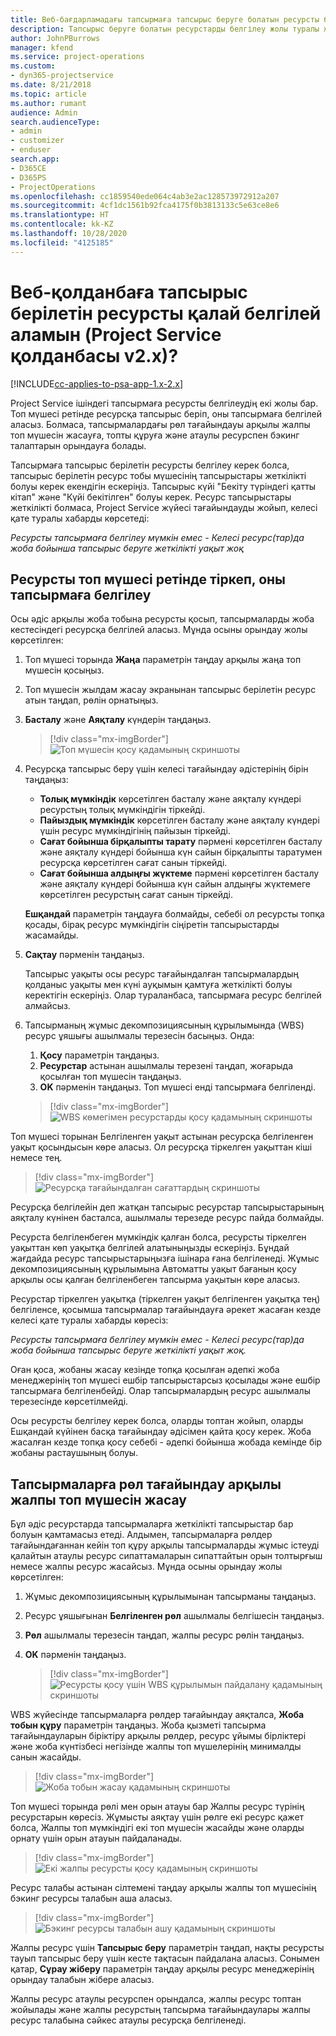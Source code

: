 ```yaml
---
title: Веб-бағдарламадағы тапсырмаға тапсырыс беруге болатын ресурсты белгілеу жолы
description: Тапсырыс беруге болатын ресурстарды белгілеу жолы туралы жалпы мәліметтер.
author: JohnPBurrows
manager: kfend
ms.service: project-operations
ms.custom:
- dyn365-projectservice
ms.date: 8/21/2018
ms.topic: article
ms.author: rumant
audience: Admin
search.audienceType:
- admin
- customizer
- enduser
search.app:
- D365CE
- D365PS
- ProjectOperations
ms.openlocfilehash: cc1859540ede064c4ab3e2ac128573972912a207
ms.sourcegitcommit: 4cf1dc1561b92fca4175f0b3813133c5e63ce8e6
ms.translationtype: HT
ms.contentlocale: kk-KZ
ms.lasthandoff: 10/28/2020
ms.locfileid: "4125185"
---
```

# <a name="how-do-i-assign-a-bookable-resource-to-a-task-in-the-web-app-project-service-app-v2x"></a>Веб-қолданбаға тапсырыс берілетін ресурсты қалай белгілей аламын (Project Service қолданбасы v2.x)?

[!INCLUDE[cc-applies-to-psa-app-1.x-2.x](../includes/cc-applies-to-psa-app-1x-2x.md)]

Project Service ішіндегі тапсырмаға ресурсты белгілеудің екі жолы бар. Топ мүшесі ретінде ресурсқа тапсырыс беріп, оны тапсырмаға белгілей аласыз. Болмаса, тапсырмалардағы рөл тағайындауы арқылы жалпы топ мүшесін жасауға, топты құруға және атаулы ресурспен бэкинг талаптарын орындауға болады.

Тапсырмаға тапсырыс берілетін ресурсты белгілеу керек болса, тапсырыс берілетін ресурс тобы мүшесінің тапсырыстары жеткілікті болуы керек екендігін ескеріңіз. Тапсырыс күйі "Бекіту түріндегі қатты кітап" және "Күйі бекітілген" болуы керек. Ресурс тапсырыстары жеткілікті болмаса, Project Service жүйесі тағайындауды жойып, келесі қате туралы хабарды көрсетеді:

*Ресурсты тапсырмаға белгілеу мүмкін емес - Келесі ресурс(тар)да жоба бойынша тапсырыс беруге жеткілікті уақыт жоқ*

## <a name="book-a-resource-as-a-team-member-and-then-assign-the-resource-to-a-task"></a>Ресурсты топ мүшесі ретінде тіркеп, оны тапсырмаға белгілеу

Осы әдіс арқылы жоба тобына ресурсты қосып, тапсырмаларды жоба кестесіндегі ресурсқа белгілей аласыз. Мұнда осыны орындау жолы көрсетілген:
1.  Топ мүшесі торында **Жаңа** параметрін таңдау арқылы жаңа топ мүшесін қосыңыз.
2.  Топ мүшесін жылдам жасау экранынан тапсырыс берілетін ресурс атын таңдап, рөлін орнатыңыз.
3.  **Басталу** және **Аяқталу** күндерін таңдаңыз.

    > [!div class="mx-imgBorder"] 
    > ![Топ мүшесін қосу қадамының скриншоты](media/FAQ-Resources-to-Tasks2-1.png "Топ мүшесін қосу қадамының скриншоты")
 
4.  Ресурсқа тапсырыс беру үшін келесі тағайындау әдістерінің бірін таңдаңыз:
    - **Толық мүмкіндік** көрсетілген басталу және аяқталу күндері ресурстың толық мүмкіндігін тіркейді.
    - **Пайыздық мүмкіндік** көрсетілген басталу және аяқталу күндері үшін ресурс мүмкіндігінің пайызын тіркейді.
    - **Сағат бойынша бірқалыпты тарату** пәрмені көрсетілген басталу және аяқталу күндері бойынша күн сайын бірқалыпты таратумен ресурсқа көрсетілген сағат санын тіркейді.
    - **Сағат бойынша алдыңғы жүктеме** пәрмені көрсетілген басталу және аяқталу күндері бойынша күн сайын алдыңғы жүктемеге көрсетілген ресурстың сағат санын тіркейді.

    **Ешқандай** параметрін таңдауға болмайды, себебі ол ресурсты топқа қосады, бірақ ресурс мүмкіндігін сіңіретін тапсырыстарды жасамайды.
5.  **Сақтау** пәрменін таңдаңыз.

    Тапсырыс уақыты осы ресурс тағайындалған тапсырмалардың қолданыс уақыты мен күні ауқымын қамтуға жеткілікті болуы керектігін ескеріңіз. Олар тураланбаса, тапсырмаға ресурс белгілей алмайсыз.

6.  Тапсырманың жұмыс декомпозициясының құрылымында (WBS) ресурс ұяшығы ашылмалы терезесін басыңыз. Онда: 

    1. **Қосу** параметрін таңдаңыз.
    2. **Ресурстар** астынан ашылмалы терезені таңдап, жоғарыда қосылған топ мүшесін таңдаңыз.
    3. **OK** пәрменін таңдаңыз. Топ мүшесі енді тапсырмаға белгіленді.

    > [!div class="mx-imgBorder"] 
    > ![WBS көмегімен ресурстарды қосу қадамының скриншоты](media/FAQ-Resources-to-Tasks2-2.png "WBS көмегімен ресурстарды қосу қадамының скриншоты")
 
Топ мүшесі торынан Белгіленген уақыт астынан ресурсқа белгіленген уақыт қосындысын көре аласыз. Ол ресурсқа тіркелген уақыттан кіші немесе тең. 

> [!div class="mx-imgBorder"] 
> ![Ресурсқа тағайындалған сағаттардың скриншоты](media/FAQ-Resources-to-Tasks2-3.png "Ресурсқа тағайындалған сағаттардың скриншоты")
 
Ресурсқа белгілейін деп жатқан тапсырыс ресурстар тапсырыстарының аяқталу күнінен басталса, ашылмалы терезеде ресурс пайда болмайды.

Ресурста белгіленбеген мүмкіндік қалған болса, ресурсты тіркелген уақыттан көп уақытқа белгілей алатыныңызды ескеріңіз. Бұндай жағдайда ресурс тапсырыстарыңызға ішінара ғана белгіленеді. Жұмыс декомпозициясының құрылымына Автоматты уақыт бағанын қосу арқылы осы қалған белгіленбеген тапсырма уақытын көре аласыз.

Ресурстар тіркелген уақытқа (тіркелген уақыт белгіленген уақытқа тең) белгіленсе, қосымша тапсырмалар тағайындауға әрекет жасаған кезде келесі қате туралы хабарды көресіз:

*Ресурсты тапсырмаға белгілеу мүмкін емес - Келесі ресурс(тар)да жоба бойынша тапсырыс беруге жеткілікті уақыт жоқ.*

Оған қоса, жобаны жасау кезінде топқа қосылған әдепкі жоба менеджерінің топ мүшесі ешбір тапсырыстарсыз қосылады және ешбір тапсырмаға белгіленбейді. Олар тапсырмалардың ресурс ашылмалы терезесінде көрсетілмейді.

Осы ресурсты белгілеу керек болса, оларды топтан жойып, оларды Ешқандай күйінен басқа тағайындау әдісімен қайта қосу керек. Жоба жасалған кезде топқа қосу себебі - әдепкі бойынша жобада кемінде бір жобаны растаушының болуы.

## <a name="create-a-generic-team-member-through-role-assignment-on-tasks"></a>Тапсырмаларға рөл тағайындау арқылы жалпы топ мүшесін жасау

Бұл әдіс ресурстарда тапсырмаларға жеткілікті тапсырыстар бар болуын қамтамасыз етеді. Алдымен, тапсырмаларға рөлдер тағайындағаннан кейін топ құру арқылы тапсырмаларды жұмыс істеуді қалайтын атаулы ресурс сипаттамаларын сипаттайтын орын толтырғыш немесе жалпы ресурс жасайсыз. Мұнда осыны орындау жолы көрсетілген:

1. Жұмыс декомпозициясының құрылымынан тапсырманы таңдаңыз.
2. Ресурс ұяшығынан **Белгіленген рөл** ашылмалы белгішесін таңдаңыз.
3. **Рөл** ашылмалы терезесін таңдап, жалпы ресурс рөлін таңдаңыз.
4. **OK** пәрменін таңдаңыз.

    > [!div class="mx-imgBorder"] 
    > ![Ресурсты қосу үшін WBS құрылымын пайдалану қадамының скриншоты](media/FAQ-Resources-to-Tasks2-4.png "Ресурсты қосу үшін WBS құрылымын пайдалану қадамының скриншоты")
 
WBS жүйесінде тапсырмаларға рөлдер тағайындау аяқталса, **Жоба тобын құру** параметрін таңдаңыз. Жоба қызметі тапсырма тағайындауларын біріктіру арқылы рөлдер, ресурс ұйымы бірліктері және жоба күнтізбесі негізінде жалпы топ мүшелерінің минималды санын жасайды.

> [!div class="mx-imgBorder"] 
> ![Жоба тобын жасау қадамының скриншоты](media/FAQ-Resources-to-Tasks2-5.png "Жоба тобын жасау қадамының скриншоты")
 
Топ мүшесі торында рөлі мен орын атауы бар Жалпы ресурс түрінің ресурстарын көресіз. Жұмысты аяқтау үшін рөлге екі ресурс қажет болса, Жалпы топ мүмкіндігі екі топ мүшесін жасайды және оларды орнату үшін орын атауын пайдаланады.

> [!div class="mx-imgBorder"] 
> ![Екі жалпы ресурсты қосу қадамының скриншоты](media/FAQ-Resources-to-Tasks2-6.png "Екі жалпы ресурсты қосу қадамының скриншоты")
 
Ресурс талабы астынан сілтемені таңдау арқылы жалпы топ мүшесінің бэкинг ресурсы талабын аша аласыз.

> [!div class="mx-imgBorder"] 
> ![Бэкинг ресурсы талабын ашу қадамының скриншоты](media/FAQ-Resources-to-Tasks2-7.png "Бэкинг ресурсы талабын ашу қадамының скриншоты")

Жалпы ресурс үшін **Тапсырыс беру** параметрін таңдап, нақты ресурсты тауып тапсырыс беру үшін кесте тақтасын пайдалана аласыз. Сонымен қатар, **Сұрау жіберу** параметрін таңдау арқылы ресурс менеджерінің орындау талабын жібере аласыз.

Жалпы ресурс атаулы ресурспен орындалса, жалпы ресурс топтан жойылады және жалпы ресурстың тапсырма тағайындаулары жалпы ресурс талабына сәйкес атаулы ресурсқа белгіленеді.
 

